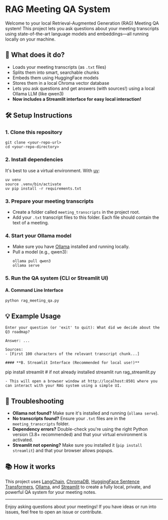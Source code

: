 # RAG Meeting QA System

Welcome to your local Retrieval-Augmented Generation (RAG) Meeting QA system! This project lets you ask questions about your meeting transcripts using state-of-the-art language models and embeddings—all running locally on your machine.

## 🚀 What does it do?
- Loads your meeting transcripts (as `.txt` files)
- Splits them into smart, searchable chunks
- Embeds them using HuggingFace models
- Stores them in a local Chroma vector database
- Lets you ask questions and get answers (with sources!) using a local Ollama LLM (like qwen3)
- **Now includes a Streamlit interface for easy local interaction!**

## 🛠️ Setup Instructions

### 1. Clone this repository

```
git clone <your-repo-url>
cd <your-repo-directory>
```

### 2. Install dependencies

It's best to use a virtual environment. With [uv](https://github.com/astral-sh/uv):

```
uv venv
source .venv/bin/activate
uv pip install -r requirements.txt
```

### 3. Prepare your meeting transcripts
- Create a folder called `meeting_transcripts` in the project root.
- Add your `.txt` transcript files to this folder. Each file should contain the text of a meeting.

### 4. Start your Ollama model
- Make sure you have [Ollama](https://ollama.com/) installed and running locally.
- Pull a model (e.g., qwen3):
  ```
  ollama pull qwen3
  ollama serve
  ```

### 5. Run the QA system (CLI or Streamlit UI)

#### **A. Command Line Interface**
```
python rag_meeting_qa.py

```
## 💡 Example Usage
```
Enter your question (or 'exit' to quit): What did we decide about the Q3 roadmap?

Answer: ...

Sources:
- [First 100 characters of the relevant transcript chunk...]

#### **B. Streamlit Interface (Recommended for local use!)**
```
pip install streamlit  # if not already installed
streamlit run rag_streamlit.py
```
- This will open a browser window at http://localhost:8501 where you can interact with your RAG system using a simple UI.

```
## 🧩 Troubleshooting
- **Ollama not found?** Make sure it's installed and running (`ollama serve`).
- **No transcripts found?** Ensure your `.txt` files are in the `meeting_transcripts` folder.
- **Dependency errors?** Double-check you're using the right Python version (3.8+ recommended) and that your virtual environment is activated.
- **Streamlit not opening?** Make sure you installed it (`pip install streamlit`) and that your browser allows popups.

## 📚 How it works
This project uses [LangChain](https://python.langchain.com/), [ChromaDB](https://www.trychroma.com/), [HuggingFace Sentence Transformers](https://www.sbert.net/), [Ollama](https://ollama.com/), and [Streamlit](https://streamlit.io/) to create a fully local, private, and powerful QA system for your meeting notes.

---

Enjoy asking questions about your meetings! If you have ideas or run into issues, feel free to open an issue or contribute. 
